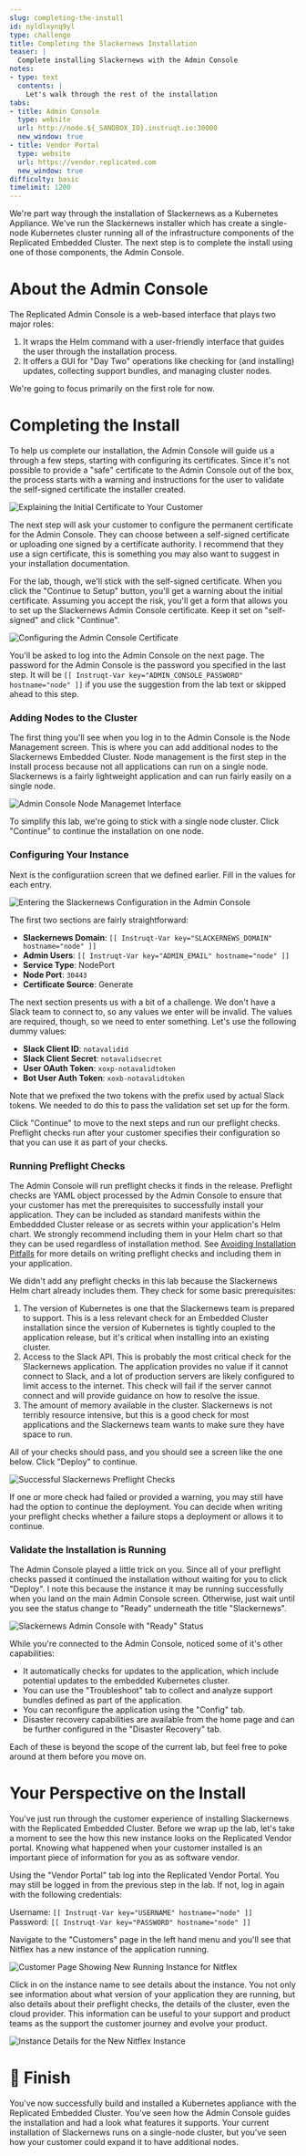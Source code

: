 ```yaml
---
slug: completing-the-install
id: nyldlxynq9yl
type: challenge
title: Completing the Slackernews Installation
teaser: |
  Complete installing Slackernews with the Admin Console
notes:
- type: text
  contents: |
    Let's walk through the rest of the installation
tabs:
- title: Admin Console
  type: website
  url: http://node.${_SANDBOX_ID}.instruqt.io:30000
  new_window: true
- title: Vendor Portal
  type: website
  url: https://vendor.replicated.com
  new_window: true
difficulty: basic
timelimit: 1200
---
```


We're part way through the installation of Slackernews as a Kubernetes
Appliance. We've run the Slackernews installer which has create a single-node
Kubernetes cluster running all of the infrastructure components of the
Replicated Embedded Cluster. The next step is to complete the install using
one of those components, the Admin Console.

About the Admin Console
=======================

The Replicated Admin Console is a web-based interface that plays two major
roles:

1. It wraps the Helm command with a user-friendly interface that guides the
   user through the installation process.
2. It offers a GUI for "Day Two" operations like checking for (and installing)
   updates, collecting support bundles, and managing cluster nodes.

We're going to focus primarily on the first role for now.

Completing the Install
=====================

To help us complete our installation, the Admin Console will guide us a
through a few steps, starting with configuring its certificates. Since it's
not possible to provide a "safe" certificate to the Admin Console out of the
box, the process starts with a warning and instructions for the user to
validate the self-signed certificate the installer created.

![Explaining the Initial Certificate to Your Customer](../assets/certificate-warning.png)

The next step will ask your customer to configure the permanent certificate
for the Admin Console. They can choose between a self-signed certificate or
uploading one signed by a certificate authority. I recommend that they use a
sign certificate, this is something you may also want to suggest in your
installation documentation.

For the lab, though, we'll stick with the self-signed certificate. When you click the
"Continue to Setup" button, you'll get a warning about the initial
certificate. Assuming you accept the risk, you'll get a form that allows you
to set up the Slackernews Admin Console certificate. Keep it set on
"self-signed" and click "Continue".

![Configuring the Admin Console Certificate](../assets/certificate-configuration.png)

You'll be asked to log into the Admin Console on the next page. The password
for the Admin Console is the password you specified in the last step. It will
be `[[ Instruqt-Var key="ADMIN_CONSOLE_PASSWORD" hostname="node" ]]` if you use the suggestion
from the lab text or skipped ahead to this step.

### Adding Nodes to the Cluster

The first thing you'll see when you log in to the Admin Console is the Node
Management screen. This is where you can add additional nodes to the
Slackernews Embedded Cluster. Node management is the first step in the install
process because not all applications can run on a single node. Slackernews is
a fairly lightweight application and can run fairly easily on a single node.

![Admin Console Node Managemet Interface](../assets/node-management.png)

To simplify this lab, we're going to stick with a single node cluster. Click
"Continue" to continue the installation on one node.

### Configuring Your Instance

Next is the configuratiion screen that we defined earlier. Fill in the values
for each entry.

![Entering the Slackernews Configuration in the Admin Console](../assets/providing-configuration.png)

The first two sections are fairly straightforward:

* **Slackernews Domain**: `[[ Instruqt-Var key="SLACKERNEWS_DOMAIN" hostname="node" ]]`
* **Admin Users**: `[[ Instruqt-Var key="ADMIN_EMAIL" hostname="node" ]]`
* **Service Type**: NodePort
* **Node Port**: `30443`
* **Certificate Source**: Generate

The next section presents us with a bit of a challenge. We don't have a Slack
team to connect to, so any values we enter will be invalid. The values are
required, though, so we need to enter something. Let's use the following dummy
values:

* **Slack Client ID**: `notavalidid`
* **Slack Client Secret**: `notavalidsecret`
* **User OAuth Token**: `xoxp-notavalidtoken`
* **Bot User Auth Token**: `xoxb-notavalidtoken`

Note that we prefixed the two tokens with the prefix used by actual Slack
tokens. We needed to do this to pass the validation set set up for the form.

Click "Continue" to move to the next steps and run our preflight checks.
Preflight checks run after your customer specifies their configuration so that
you can use it as part of your checks.

### Running Preflight Checks

The Admin Console will run preflight checks it finds in the release. Preflight
checks are YAML object processed by the Admin Console to ensure that your
customer has met the prerequisites to successfully install your application.
They can be included as standard manifests within the Embeddded Cluster
release or as secrets within your application's Helm chart. We strongly
recommend including them in your Helm chart so that they can be used
regardless of installation method. See [Avoiding Installation
Pitfalls](https://play.instruqt.com/manage/replicated/tracks/avoiding-installation-pitfalls)
for more details on writing preflight checks and including them in your
application.

We didn't add any preflight checks in this lab because the Slackernews Helm
chart already includes them. They check for some basic prerequisites:

1. The version of Kubernetes is one that the Slackernews team is prepared to
   support. This is a less relevant check for an Embedded Cluster installation
   since the version of Kubernetes is tightly coupled to the application
   release, but it's critical when installing into an existing cluster.
2. Access to the Slack API. This is probably the most critical check for the
   Slackernews application. The application provides no value if it cannot
   connect to Slack, and a lot of production servers are likely configured to
   limit access to the internet. This check will fail if the server cannot
   connect and will provide guidance on how to resolve the issue.
3. The amount of memory available in the cluster. Slackernews is not terribly
   resource intensive, but this is a good check for most applications and the
   Slackernews team wants to make sure they have space to run.

All of your checks should pass, and you should see a screen like the one
below. Click "Deploy" to continue.

![Successful Slackernews Preflight Checks](../assets/successful-preflight-checks.png)

If one or more check had failed or provided a warning, you may still have had
the option to continue the deployment. You can decide when writing your
preflight checks whether a failure stops a deployment or allows it to
continue.

### Validate the Installation is Running

The Admin Console played a little trick on you. Since all of your preflight
checks passed it continued the installation without waiting for you to click
"Deploy". I note this because the instance it may be running successfully
when you land on the main Admin Console screen. Otherwise, just wait until you
see the status change to "Ready" underneath the title "Slackernews".

![Slackernews Admin Console with "Ready" Status](../assets/slackernews-admin-console-ready.png)

While you're connected to the Admin Console, noticed some of it's other
capabilities:

* It automatically checks for updates to the application, which include
  potential updates to the embedded Kubernetes cluster.
* You can use the "Troubleshoot" tab to collect and analyze support bundles
  defined as part of the application.
* You can reconfigure the application using the "Config" tab.
* Disaster recovery capabilities are available from the home page and can be
  further configured in the "Disaster Recovery" tab.

Each of these is beyond the scope of the current lab, but feel free to poke
around at them before you move on.

Your Perspective on the Install
===============================

You've just run through the customer experience of installing Slackernews with
the Replicated Embedded Cluster. Before we wrap up the lab, let's take a
moment to see the how this new instance looks on the Replicated Vendor portal.
Knowing what happened when your customer installed is an important piece of
information for you as as software vendor.

Using the "Vendor Portal" tab log into the Replicated Vendor Portal. You may
still be logged in from the previous step in the lab. If not, log in again
with the following credentials:

Username: `[[ Instruqt-Var key="USERNAME" hostname="node" ]]`<br/>
Password: `[[ Instruqt-Var key="PASSWORD" hostname="node" ]]`

Navigate to the "Customers" page in the left hand menu and you'll see that
Nitflex has a new instance of the application running.

![Customer Page Showing New Running Instance for Nitflex](../assets/new-nitflex-instance.png)

Click in on the instance name to see details about the instance. You not only
see information about what version of your application they are running, but
also details about their preflight checks, the details of the cluster, even
the cloud provider. This information can be useful to your support and product
teams as the support the customer journey and evolve your product.

![Instance Details for the New Nitflex Instance](../assets/new-nitflex-instance.png)

🏁 Finish
=========

You've now successfully build and installed a Kubernetes appliance with the
Replicated Embedded Cluster. You've seen how the Admin Console guides the
installation and had a look what features it supports. Your current
installation of Slackernews runs on a single-node cluster, but you've seen how
your customer could expand it to have additional nodes.


